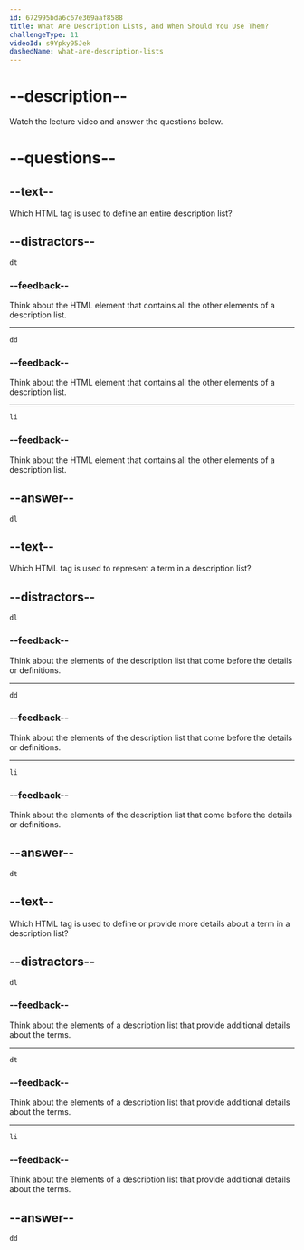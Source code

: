 ```yaml
---
id: 672995bda6c67e369aaf8588
title: What Are Description Lists, and When Should You Use Them?
challengeType: 11
videoId: s9Ypky95Jek
dashedName: what-are-description-lists
---
```


# --description--

Watch the lecture video and answer the questions below.

# --questions--

## --text--

Which HTML tag is used to define an entire description list?

## --distractors--

`dt`

### --feedback--

Think about the HTML element that contains all the other elements of a description list.

---

`dd`

### --feedback--

Think about the HTML element that contains all the other elements of a description list.

---

`li`

### --feedback--

Think about the HTML element that contains all the other elements of a description list.

## --answer--

`dl`

## --text--

Which HTML tag is used to represent a term in a description list?

## --distractors--

`dl`

### --feedback--

Think about the elements of the description list that come before the details or definitions.

---

`dd`

### --feedback--

Think about the elements of the description list that come before the details or definitions.

---

`li`

### --feedback--

Think about the elements of the description list that come before the details or definitions.

## --answer--

`dt`

## --text--

Which HTML tag is used to define or provide more details about a term in a description list?

## --distractors--

`dl`

### --feedback--

Think about the elements of a description list that provide additional details about the terms.

---

`dt`

### --feedback--

Think about the elements of a description list that provide additional details about the terms.

---

`li`

### --feedback--

Think about the elements of a description list that provide additional details about the terms.

## --answer--

`dd`

